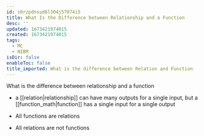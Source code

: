 ```yaml
---
id: s0rzpdnsud6l304j57074i5
title: What Is the Difference between Relationship and a Function
desc: ''
updated: 1673421974015
created: 1673421974015
tags:
  - MC
  - NIBM
isDir: false
enableToc: false
title_imported: What is the difference between Relation and Function
---
```

What is the difference between relationship and a function

-   a  [[relation|relationship]] can have many outputs for a single input, but a  [[function_math|function]] has a single input for a single output

-   All functions are relations

-   All relations are not functions
